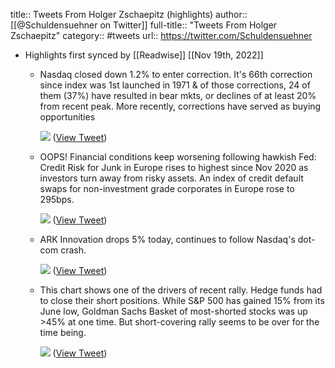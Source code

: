 title:: Tweets From Holger Zschaepitz (highlights)
author:: [[@Schuldensuehner on Twitter]]
full-title:: "Tweets From Holger Zschaepitz"
category:: #tweets
url:: https://twitter.com/Schuldensuehner

- Highlights first synced by [[Readwise]] [[Nov 19th, 2022]]
	- Nasdaq closed down 1.2% to enter correction. It's 66th correction since index was 1st launched in 1971 & of those corrections, 24 of them (37%) have resulted in bear mkts, or declines of at least 20% from recent peak. More recently, corrections have served as buying opportunities 
	  
	  ![](https://pbs.twimg.com/media/FJfnIErWQAc9mQa.png) ([View Tweet](https://twitter.com/Schuldensuehner/status/1483909788127879176))
	- OOPS! Financial conditions keep worsening following hawkish Fed: Credit Risk for Junk in Europe rises to highest since Nov 2020 as investors turn away from risky assets. An index of credit default swaps for non-investment grade corporates in Europe rose to 295bps. 
	  
	  ![](https://pbs.twimg.com/media/FKMLG6pXMAAbd4c.png) ([View Tweet](https://twitter.com/Schuldensuehner/status/1487044523284996099))
	- ARK Innovation drops 5% today, continues to follow Nasdaq's dot-com crash. 
	  
	  ![](https://pbs.twimg.com/media/FQ5UZpxXsAQKGo8.png) ([View Tweet](https://twitter.com/Schuldensuehner/status/1517243461459660802))
	- This chart shows one of the drivers of recent rally. Hedge funds had to close their short positions. While S&P 500 has gained 15% from its June low, Goldman Sachs Basket of most-shorted stocks was up >45% at one time. But short-covering rally seems to be over for the time being. 
	  
	  ![](https://pbs.twimg.com/media/FasWJE9XoAEHZQn.png) ([View Tweet](https://twitter.com/Schuldensuehner/status/1561366079305547776))